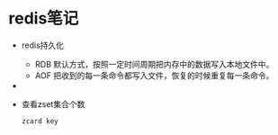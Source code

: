 # redis笔记





* redis持久化  
    * RDB 默认方式，按照一定时间周期把内存中的数据写入本地文件中。
    * AOF 把收到的每一条命令都写入文件，恢复的时候重复每一条命令。
    
* 


* 查看zset集合个数
    ```
    zcard key
    ```